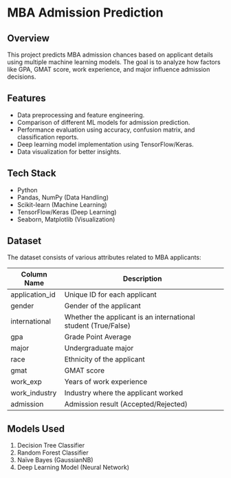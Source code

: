 # MBA Admission Prediction

## Overview
This project predicts MBA admission chances based on applicant details using multiple machine learning models. The goal is to analyze how factors like GPA, GMAT score, work experience, and major influence admission decisions.

## Features
- Data preprocessing and feature engineering.
- Comparison of different ML models for admission prediction.
- Performance evaluation using accuracy, confusion matrix, and classification reports.
- Deep learning model implementation using TensorFlow/Keras.
- Data visualization for better insights.

## Tech Stack
- Python
- Pandas, NumPy (Data Handling)
- Scikit-learn (Machine Learning)
- TensorFlow/Keras (Deep Learning)
- Seaborn, Matplotlib (Visualization)

## Dataset
The dataset consists of various attributes related to MBA applicants:

| Column Name         | Description |
|---------------------|-------------|
| application_id      | Unique ID for each applicant |
| gender             | Gender of the applicant |
| international      | Whether the applicant is an international student (True/False) |
| gpa               | Grade Point Average |
| major             | Undergraduate major |
| race              | Ethnicity of the applicant |
| gmat              | GMAT score |
| work_exp          | Years of work experience |
| work_industry     | Industry where the applicant worked |
| admission         | Admission result (Accepted/Rejected) |

## Models Used
1. Decision Tree Classifier
2. Random Forest Classifier
3. Naïve Bayes (GaussianNB)
4. Deep Learning Model (Neural Network)
